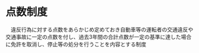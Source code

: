 # 点数制度
　違反行為に対する点数をあらかじめ定めておき自動車等の運転者の交通違反や交通事故に一定の点数を付し、過去3年間の合計点数が一定の基準に達した場合に免許を取消し、停止等の処分を行うことを内容とする制度
